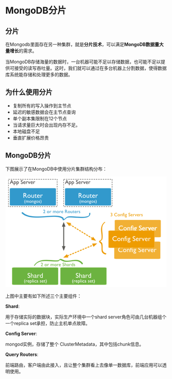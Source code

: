 # MongoDB分片
## 分片
在Mongodb里面存在另一种集群，就是**分片技术**，可以满足**MongoDB数据量大量增长**的需求。

当MongoDB存储海量的数据时，一台机器可能不足以存储数据，也可能不足以提供可接受的读写吞吐量。这时，我们就可以通过在多台机器上分割数据，使得数据库系统能存储和处理更多的数据。

## 为什么使用分片
* 复制所有的写入操作到主节点
* 延迟的敏感数据会在主节点查询
* 单个副本集限制在12个节点
* 当请求量巨大时会出现内存不足。
* 本地磁盘不足
* 垂直扩展价格昂贵

## MongoDB分片
下图展示了在MongoDB中使用分片集群结构分布：

![](pics/sharding.png)

上图中主要有如下所述三个主要组件：

**Shard**:

用于存储实际的数据块，实际生产环境中一个shard server角色可由几台机器组个一个replica set承担，防止主机单点故障。

**Config Server**:

mongod实例，存储了整个 ClusterMetadata，其中包括chunk信息。

**Query Routers**:

前端路由，客户端由此接入，且让整个集群看上去像单一数据库，前端应用可以透明使用。


